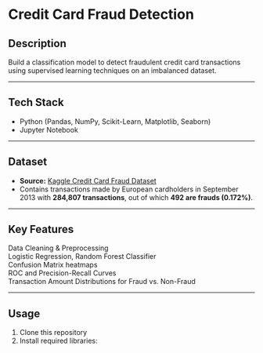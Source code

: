 
# Credit Card Fraud Detection

## Description
Build a classification model to detect fraudulent credit card transactions using supervised learning techniques on an imbalanced dataset.

---

## **Tech Stack**
- Python (Pandas, NumPy, Scikit-Learn, Matplotlib, Seaborn)
- Jupyter Notebook

---

##  **Dataset**
- **Source:** [Kaggle Credit Card Fraud Dataset](https://www.kaggle.com/datasets/mlg-ulb/creditcardfraud)
- Contains transactions made by European cardholders in September 2013 with **284,807 transactions**, out of which **492 are frauds (0.172%)**.

---

##  **Key Features**
 Data Cleaning & Preprocessing  
Logistic Regression, Random Forest Classifier  
Confusion Matrix heatmaps  
ROC and Precision-Recall Curves  
Transaction Amount Distributions for Fraud vs. Non-Fraud

---

##  **Usage**
1. Clone this repository
2. Install required libraries:
